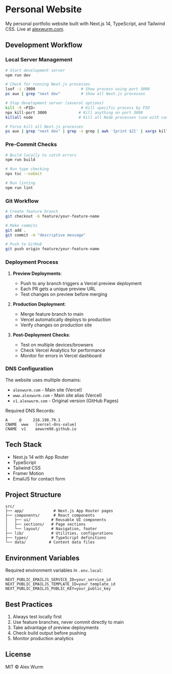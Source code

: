 # Personal Website

My personal portfolio website built with Next.js 14, TypeScript, and Tailwind CSS. Live at [alexwurm.com](https://alexwurm.com).

## Development Workflow

### Local Server Management

```bash
# Start development server
npm run dev

# Check for running Next.js processes
lsof -i :3000                    # Show process using port 3000
ps aux | grep "next dev"         # Show all Next.js processes

# Stop development server (several options)
kill -9 <PID>                    # Kill specific process by PID
npx kill-port 3000              # Kill anything on port 3000
killall node                    # Kill all Node processes (use with caution)

# Force kill all Next.js processes
ps aux | grep "next dev" | grep -v grep | awk '{print $2}' | xargs kill -9
```

### Pre-Commit Checks

```bash
# Build locally to catch errors
npm run build

# Run type checking
npx tsc --noEmit

# Run linting
npm run lint
```

### Git Workflow

```bash
# Create feature branch
git checkout -b feature/your-feature-name

# Make commits
git add .
git commit -m "descriptive message"

# Push to GitHub
git push origin feature/your-feature-name
```

### Deployment Process

1. **Preview Deployments**:
   - Push to any branch triggers a Vercel preview deployment
   - Each PR gets a unique preview URL
   - Test changes on preview before merging

2. **Production Deployment**:
   - Merge feature branch to main
   - Vercel automatically deploys to production
   - Verify changes on production site

3. **Post-Deployment Checks**:
   - Test on multiple devices/browsers
   - Check Vercel Analytics for performance
   - Monitor for errors in Vercel dashboard

### DNS Configuration

The website uses multiple domains:
- `alexwurm.com` - Main site (Vercel)
- `www.alexwurm.com` - Main site alias (Vercel)
- `v1.alexwurm.com` - Original version (GitHub Pages)

Required DNS Records:
```
A     @     216.198.79.1
CNAME  www   [vercel-dns-value]
CNAME  v1    aewurm98.github.io
```

## Tech Stack

- Next.js 14 with App Router
- TypeScript
- Tailwind CSS
- Framer Motion
- EmailJS for contact form

## Project Structure

```
src/
├── app/             # Next.js App Router pages
├── components/      # React components
│   ├── ui/         # Reusable UI components
│   ├── sections/   # Page sections
│   └── layout/     # Navigation, footer
├── lib/            # Utilities, configurations
├── types/          # TypeScript definitions
└── data/          # Content data files
```

## Environment Variables

Required environment variables in `.env.local`:
```
NEXT_PUBLIC_EMAILJS_SERVICE_ID=your_service_id
NEXT_PUBLIC_EMAILJS_TEMPLATE_ID=your_template_id
NEXT_PUBLIC_EMAILJS_PUBLIC_KEY=your_public_key
```

## Best Practices

1. Always test locally first
2. Use feature branches, never commit directly to main
3. Take advantage of preview deployments
4. Check build output before pushing
5. Monitor production analytics

## License

MIT © Alex Wurm